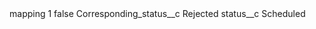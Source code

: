 <?xml version="1.0" encoding="UTF-8"?>
<CustomMetadata xmlns="http://soap.sforce.com/2006/04/metadata" xmlns:xsi="http://www.w3.org/2001/XMLSchema-instance" xmlns:xsd="http://www.w3.org/2001/XMLSchema">
    <label>mapping 1</label>
    <protected>false</protected>
    <values>
        <field>Corresponding_status__c</field>
        <value xsi:type="xsd:string">Rejected</value>
    </values>
    <values>
        <field>status__c</field>
        <value xsi:type="xsd:string">Scheduled</value>
    </values>
</CustomMetadata>
